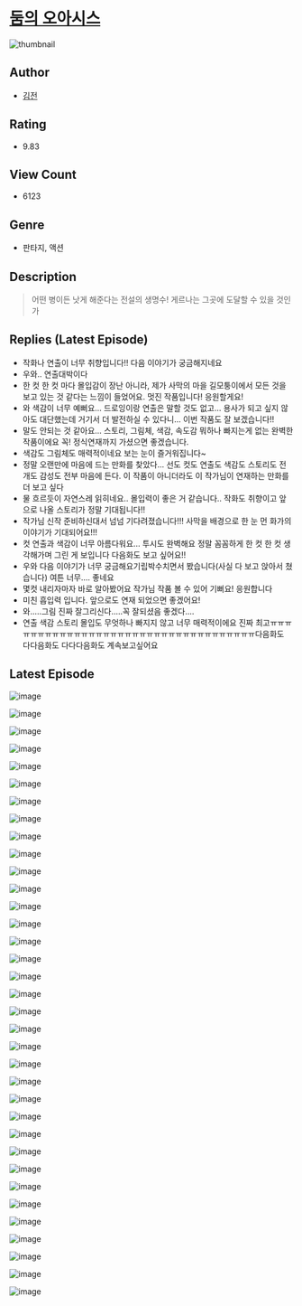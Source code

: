 # [둠의 오아시스](https://comic.naver.com/challenge/list?titleId=810468)
![thumbnail](https://image-comic.pstatic.net/user_contents_data/challenge_comic/2023/05/27/258055/upload_3473176041271670576_480x623.jpeg)

## Author
- [김전](https://comic.naver.com/artistTitle?id=258055)

## Rating
- 9.83

## View Count
- 6123

## Genre
- 판타지, 액션

## Description
> 어떤 병이든 낫게 해준다는 전설의 생명수! 게르나는 그곳에 도달할 수 있을 것인가

## Replies (Latest Episode)
- 작화나 연출이 너무 취향입니다!! 다음 이야기가 궁금해지네요
- 우와.. 연출대박이다
- 한 컷 한 컷 마다 몰입감이 장난 아니라, 제가 사막의 마을 길모퉁이에서 모든 것을 보고 있는 것 같다는 느낌이 들었어요. 멋진 작품입니다! 응원할게요!
- 와 색감이 너무 예뻐요... 드로잉이랑 연출은 말할 것도 없고... 용사가 되고 싶지 않아도 대단했는데 거기서 더 발전하실 수 있다니... 이번 작품도 잘 보겠습니다!!
- 말도 안되는 것 같아요... 스토리, 그림체, 색감, 속도감 뭐하나 빠지는게 없는 완벽한 작품이에요 꼭! 정식연재까지 가셨으면 좋겠습니다.
- 색감도 그림체도 매력적이네요 보는 눈이 즐거워집니다~
- 정말 오랜만에 마음에 드는 만화를 찾았다... 선도 컷도 연출도 색감도 스토리도 전개도 감성도 전부 마음에 든다. 이 작품이 아니더라도 이 작가님이 연재하는 만화를 더 보고 싶다
- 물 흐르듯이 자연스레 읽히네요.. 몰입력이 좋은 거 같습니다.. 작화도 취향이고 앞으로 나올 스토리가 정말 기대됩니다!!
- 작가님 신작 준비하신대서 넘넘 기다려졌습니다!!! 사막을 배경으로 한 눈 먼 화가의 이야기가 기대되어요!!!
- 컷 연출과 색감이 너무 아름다워요... 투시도 완벽해요 정말 꼼꼼하게 한 컷 한 컷 생각해가며 그린 게 보입니다 다음화도 보고 싶어요!!
- 우와 다음 이야기가 너무 궁금해요기립박수치면서 봤습니다(사실 다 보고 앉아서 쳤습니다) 여튼 너무.... 좋네요
- 몇컷 내리자마자 바로 알아봤어요 작가님 작품 볼 수 있어 기뻐요! 응원합니다
- 미친 흡입력 입니다. 앞으로도 연재 되었으면 좋겠어요!
- 와.....그림 진짜 잘그리신다.....꼭 잘되셨음 좋겠다....
- 연출 색감 스토리 몰입도 무엇하나 빠지지 않고 너무 매력적이에요 진짜 최고ㅠㅠㅠㅠㅠㅠㅠㅠㅠㅠㅠㅠㅠㅠㅠㅠㅠㅠㅠㅠㅠㅠㅠㅠㅠㅠㅠㅠㅠㅠㅠㅠㅠㅠㅠ다음화도 다다음화도 다다다음화도 계속보고싶어요

## Latest Episode
![image](https://image-comic.pstatic.net/user_contents_data/challenge_comic/2023/05/26/258055/upload_7076062323088175414.jpeg)

![image](https://image-comic.pstatic.net/user_contents_data/challenge_comic/2023/05/23/258055/upload_7365127229270275376.jpeg)

![image](https://image-comic.pstatic.net/user_contents_data/challenge_comic/2023/05/23/258055/upload_3905803097669121122.jpeg)

![image](https://image-comic.pstatic.net/user_contents_data/challenge_comic/2023/05/23/258055/upload_3474072148278469987.jpeg)

![image](https://image-comic.pstatic.net/user_contents_data/challenge_comic/2023/05/23/258055/upload_3833462929931777378.jpeg)

![image](https://image-comic.pstatic.net/user_contents_data/challenge_comic/2023/05/23/258055/upload_7077178344540025648.jpeg)

![image](https://image-comic.pstatic.net/user_contents_data/challenge_comic/2023/05/23/258055/upload_7291952749656226097.jpeg)

![image](https://image-comic.pstatic.net/user_contents_data/challenge_comic/2023/05/23/258055/upload_3918749842724381237.jpeg)

![image](https://image-comic.pstatic.net/user_contents_data/challenge_comic/2023/05/23/258055/upload_7363441711532893232.jpeg)

![image](https://image-comic.pstatic.net/user_contents_data/challenge_comic/2023/05/23/258055/upload_7090184484731119160.jpeg)

![image](https://image-comic.pstatic.net/user_contents_data/challenge_comic/2023/05/23/258055/upload_7090126201971684710.jpeg)

![image](https://image-comic.pstatic.net/user_contents_data/challenge_comic/2023/05/23/258055/upload_7018405054297289784.jpeg)

![image](https://image-comic.pstatic.net/user_contents_data/challenge_comic/2023/05/23/258055/upload_4049357522705212770.jpeg)

![image](https://image-comic.pstatic.net/user_contents_data/challenge_comic/2023/05/23/258055/upload_3617293419747030117.jpeg)

![image](https://image-comic.pstatic.net/user_contents_data/challenge_comic/2023/05/23/258055/upload_3905801075528186214.jpeg)

![image](https://image-comic.pstatic.net/user_contents_data/challenge_comic/2023/05/23/258055/upload_3906926970388494648.jpeg)

![image](https://image-comic.pstatic.net/user_contents_data/challenge_comic/2023/05/23/258055/upload_3689121225196843619.jpeg)

![image](https://image-comic.pstatic.net/user_contents_data/challenge_comic/2023/05/23/258055/upload_3474298634772178531.jpeg)

![image](https://image-comic.pstatic.net/user_contents_data/challenge_comic/2023/05/23/258055/upload_4121466981912306786.jpeg)

![image](https://image-comic.pstatic.net/user_contents_data/challenge_comic/2023/05/23/258055/upload_7365692404019585890.jpeg)

![image](https://image-comic.pstatic.net/user_contents_data/challenge_comic/2023/05/23/258055/upload_3631087901216027491.jpeg)

![image](https://image-comic.pstatic.net/user_contents_data/challenge_comic/2023/05/23/258055/upload_3631647553409528887.jpeg)

![image](https://image-comic.pstatic.net/user_contents_data/challenge_comic/2023/05/23/258055/upload_7017002056760439095.jpeg)

![image](https://image-comic.pstatic.net/user_contents_data/challenge_comic/2023/05/23/258055/upload_3990583132095407460.jpeg)

![image](https://image-comic.pstatic.net/user_contents_data/challenge_comic/2023/05/23/258055/upload_7293691975171060581.jpeg)

![image](https://image-comic.pstatic.net/user_contents_data/challenge_comic/2023/05/23/258055/upload_3617628757905389926.jpeg)

![image](https://image-comic.pstatic.net/user_contents_data/challenge_comic/2023/05/23/258055/upload_3978984568701597025.jpeg)

![image](https://image-comic.pstatic.net/user_contents_data/challenge_comic/2023/05/23/258055/upload_3474027265887057250.jpeg)

![image](https://image-comic.pstatic.net/user_contents_data/challenge_comic/2023/05/23/258055/upload_7162187069599659106.jpeg)

![image](https://image-comic.pstatic.net/user_contents_data/challenge_comic/2023/05/23/258055/upload_3689628099355490661.jpeg)

![image](https://image-comic.pstatic.net/user_contents_data/challenge_comic/2023/05/23/258055/upload_7305456728969195572.jpeg)

![image](https://image-comic.pstatic.net/user_contents_data/challenge_comic/2023/05/23/258055/upload_7234246874804269108.jpeg)

![image](https://image-comic.pstatic.net/user_contents_data/challenge_comic/2023/05/23/258055/upload_3978146745136263225.jpeg)

![image](https://image-comic.pstatic.net/user_contents_data/challenge_comic/2023/05/23/258055/upload_7089005783248222306.jpeg)

![image](https://image-comic.pstatic.net/user_contents_data/challenge_comic/2023/05/23/258055/upload_3762253055047001139.jpeg)

